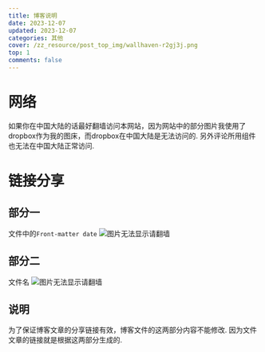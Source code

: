 ```yaml
---
title: 博客说明
date: 2023-12-07
updated: 2023-12-07
categories: 其他
cover: /zz_resource/post_top_img/wallhaven-r2gj3j.png
top: 1
comments: false
---
```

# 网络
如果你在中国大陆的话最好翻墙访问本网站，因为网站中的部分图片我使用了dropbox作为我的图床，而dropbox在中国大陆是无法访问的.
另外评论所用组件也无法在中国大陆正常访问.

# 链接分享

## 部分一
文件中的`Front-matter date`
![图片无法显示请翻墙](https://dl-web.dropbox.com/scl/fi/e9ns01i52y0y5xhb7tziy/124.128.92.186_1bcd5acf_iShot_2023-12-07_17.53.27.png?rlkey=dm1pgdp0wf4oqk6wuq2un8qgh&dl=0)

## 部分二
文件名
![图片无法显示请翻墙](https://dl-web.dropbox.com/scl/fi/dgy3bib1puls8atjbw3xl/124.128.92.186_fa128386_iShot_2023-12-07_17.59.46.png?rlkey=u7nuylwgaszfyelsxmhz53k4o&dl=0)

## 说明
为了保证博客文章的分享链接有效，博客文件的这两部分内容不能修改.
因为文件文章的链接就是根据这两部分生成的.